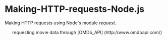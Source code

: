 # Making-HTTP-requests-Node.js


Making HTTP requests using Node's module <em>request</em>.
<ul>
requesting movie data through [OMDb_API] (http://www.omdbapi.com/)
</ul>
